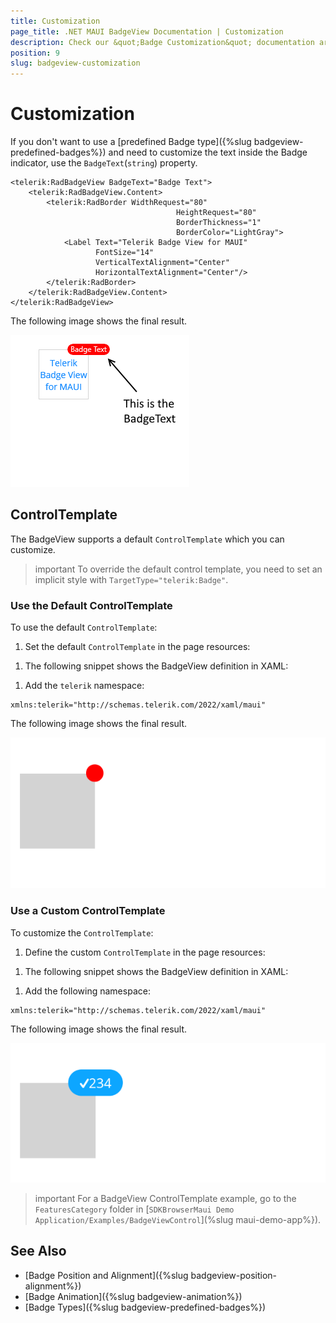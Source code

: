 ```yaml
---
title: Customization
page_title: .NET MAUI BadgeView Documentation | Customization
description: Check our &quot;Badge Customization&quot; documentation article for Telerik BadgeView for .NET MAUI.
position: 9
slug: badgeview-customization
---
```


# Customization

If you don't want to use a [predefined Badge type]({%slug badgeview-predefined-badges%}) and need to customize the text inside the Badge indicator, use the `BadgeText`(`string`) property.

```XAML
<telerik:RadBadgeView BadgeText="Badge Text">
    <telerik:RadBadgeView.Content>
        <telerik:RadBorder WidthRequest="80"
                                     HeightRequest="80"
                                     BorderThickness="1"
                                     BorderColor="LightGray">
            <Label Text="Telerik Badge View for MAUI"
                   FontSize="14"
                   VerticalTextAlignment="Center"
                   HorizontalTextAlignment="Center"/>
        </telerik:RadBorder>
    </telerik:RadBadgeView.Content>
</telerik:RadBadgeView>
```

The following image shows the final result.

![BadgeView Badge Text](images/badgeview-badgetext.png)

## ControlTemplate

The BadgeView supports a default `ControlTemplate` which you can customize.

>important To override the default control template, you need to set an implicit style with `TargetType="telerik:Badge"`.

### Use the Default ControlTemplate

To use the default `ControlTemplate`:

1. Set the default `ControlTemplate` in the page resources:

 <snippet id='badgeview-badge-control-template'/>

1. The following snippet shows the BadgeView definition in XAML:

 <snippet id='badgeview-controltemplate'/>

1. Add the `telerik` namespace:

 ```XAML
xmlns:telerik="http://schemas.telerik.com/2022/xaml/maui"

 ```

The following image shows the final result.

![Badge Default control Template](images/badgeview-default-controltemplate.png)

### Use a Custom ControlTemplate

To customize the `ControlTemplate`:

1. Define the custom `ControlTemplate` in the page resources:

 <snippet id='badgeview-badge-custom-control-template'/>

1. The following snippet shows the BadgeView definition in XAML:

 <snippet id='badgeview-custom-controltemplate'/>

1. Add the following namespace:

 ```XAML
xmlns:telerik="http://schemas.telerik.com/2022/xaml/maui"
 ```

The following image shows the final result.

![Badge Custom Control Template](images/badgeview-custom-controltemplate.png)

>important For a BadgeView ControlTemplate example, go to the `FeaturesCategory` folder in [`SDKBrowserMaui Demo Application/Examples/BadgeViewControl`](%slug maui-demo-app%}).

## See Also

- [Badge Position and Alignment]({%slug badgeview-position-alignment%})
- [Badge Animation]({%slug badgeview-animation%})
- [Badge Types]({%slug badgeview-predefined-badges%})
